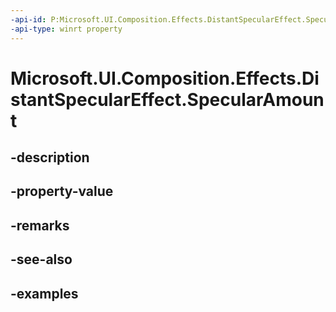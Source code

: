 ```yaml
---
-api-id: P:Microsoft.UI.Composition.Effects.DistantSpecularEffect.SpecularAmount
-api-type: winrt property
---
```


# Microsoft.UI.Composition.Effects.DistantSpecularEffect.SpecularAmount

<!--
public float SpecularAmount { get; set; }
-->


## -description

## -property-value

## -remarks

## -see-also

## -examples


